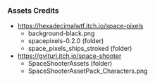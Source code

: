 ### Assets Credits
- https://hexadecimalwtf.itch.io/space-pixels
    - background-black.png
    - spacepixels-0.2.0 (folder)
    - space_pixels_ships_stroked (folder)
- https://gvituri.itch.io/space-shooter
    - SpaceShooterAssets (folder)
    - SpaceShooterAssetPack_Characters.png